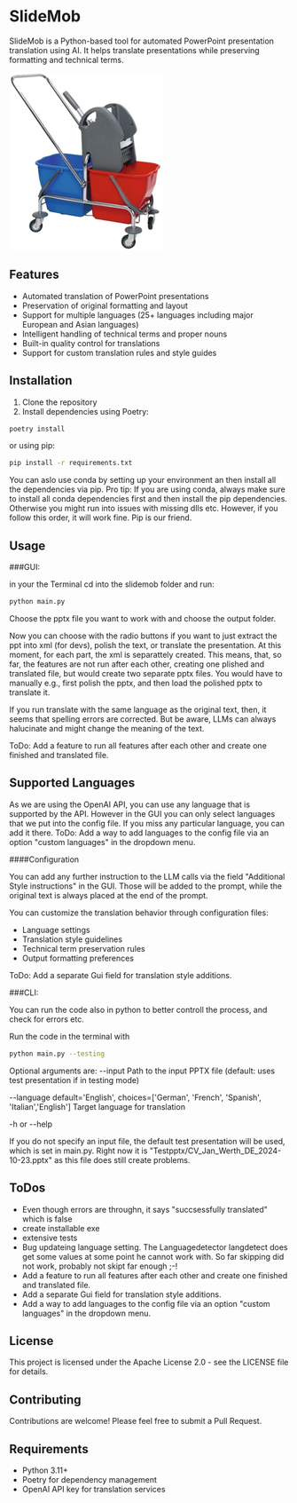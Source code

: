 # SlideMob

SlideMob is a Python-based tool for automated PowerPoint presentation translation using AI. It helps translate presentations while preserving formatting and technical terms.

![SlideMob Logo](./images/doppelfahreimerSmall.png)


## Features

- Automated translation of PowerPoint presentations
- Preservation of original formatting and layout
- Support for multiple languages (25+ languages including major European and Asian languages)
- Intelligent handling of technical terms and proper nouns
- Built-in quality control for translations
- Support for custom translation rules and style guides

## Installation

1. Clone the repository
2. Install dependencies using Poetry:

```bash
poetry install
```     

or using pip:

```bash
pip install -r requirements.txt
```

You can aslo use conda by setting up your environment an then install all the dependencies via pip. 
Pro tip: If you are using conda, always make sure to install all conda dependencies first and then install the pip dependencies. Otherwise you might run into issues with missing dlls etc. However, if you follow this order, it will work fine. Pip is our friend.


## Usage


###GUI:

in your the Terminal cd into the slidemob folder and run:
```bash
python main.py
```
Choose the pptx file you want to work with and choose the output folder.

Now you can choose with the radio buttons if you want to just extract the ppt into xml (for devs), polish the text, or translate the presentation. 
At this moment, for each part, the xml is separattely created. This means, that, so far, the features are not run after each other, creating one plished and translated file, but would create two separate pptx files. You would have to manually e.g., first polish the pptx, and then load the polished pptx to translate it. 

If you run translate with the same language as the original text, then, it seems that spelling errors are corrected. But be aware, LLMs can always halucinate and might change the meaning of the text.

ToDo: Add a feature to run all features after each other and create one finished and translated file.

## Supported Languages
As we are using the OpenAI API, you can use any language that is supported by the API. However in the GUI you can only select languages that we put into the config file. If you miss any particular language, you can add it there.
ToDo: Add a way to add languages to the config file via an option "custom languages" in the dropdown menu.

####Configuration

You can add any further instruction to the LLM calls via the field "Additional Style instructions" in the GUI.
Those will be added to the prompt, while the original text is always placed at the end of the prompt.

You can customize the translation behavior through configuration files:
- Language settings
- Translation style guidelines
- Technical term preservation rules
- Output formatting preferences

ToDo: Add a separate Gui field for translation style additions.


###CLI:

You can run the code also in python to better controll the process, and check for errors etc.

Run the code in the terminal with 
```bash
python main.py --testing
```
Optional arguments are:
--input
Path to the input PPTX file (default: uses test presentation if in testing mode)
    
--language
default='English',
choices=['German', 'French', 'Spanish', 'Italian','English']
Target language for translation

-h or --help

If you do not specify an input file, the default test presentation will be used, which is set in main.py.
Right now it is "Testpptx/CV_Jan_Werth_DE_2024-10-23.pptx" as this file does still create problems. 



## ToDos

- Even though errors are throughn, it says "succsessfully translated" which is false
- create installable exe
- extensive tests
- Bug updateing language setting. The Languagedetector langdetect does get some values at some point he cannot work with. So far skipping did not work, probably not skipt far enough ;-!
- Add a feature to run all features after each other and create one finished and translated file.
- Add a separate Gui field for translation style additions.
- Add a way to add languages to the config file via an option "custom languages" in the dropdown menu.

## License

This project is licensed under the Apache License 2.0 - see the LICENSE file for details.

## Contributing

Contributions are welcome! Please feel free to submit a Pull Request.

## Requirements

- Python 3.11+
- Poetry for dependency management
- OpenAI API key for translation services
